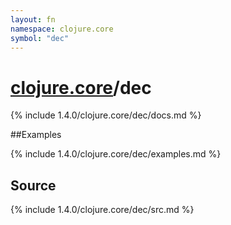 ```yaml
---
layout: fn
namespace: clojure.core
symbol: "dec"
---
```


# [clojure.core](../)/dec

{% include 1.4.0/clojure.core/dec/docs.md %}

##Examples

{% include 1.4.0/clojure.core/dec/examples.md %}
## Source
{% include 1.4.0/clojure.core/dec/src.md %}

